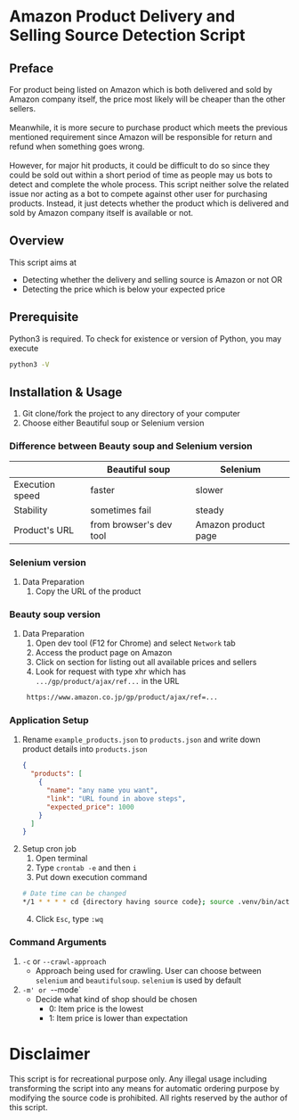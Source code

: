 # Amazon Product Delivery and Selling Source Detection Script
## Preface
For product being listed on Amazon which is both delivered and sold by Amazon company itself, the price most likely will be cheaper than the other sellers.<br/><br/>
Meanwhile, it is more secure to purchase product which meets the previous mentioned requirement since Amazon will be responsible for return and refund when something goes wrong.<br/><br/>
However, for major hit products, it could be difficult to do so since they could be sold out within a short period of time as people may us bots to detect and complete the whole process.
This script neither solve the related issue nor acting as a bot to compete against other user for purchasing products. Instead, it just detects whether the product which is delivered and sold by Amazon company itself
is available or not.

## Overview
This script aims at 
- Detecting whether the delivery and selling source is Amazon or not OR
- Detecting the price which is below your expected price


## Prerequisite
Python3 is required. To check for existence or version of Python, you may execute
```bash
python3 -V
```

## Installation & Usage
1. Git clone/fork the project to any directory of your computer
2. Choose either Beautiful soup or Selenium version

### Difference between Beauty soup and Selenium version
|                 | Beautiful soup          | Selenium            |
|-----------------|-------------------------|---------------------|
| Execution speed | faster                  | slower              |
| Stability       | sometimes fail          | steady              |
| Product's URL   | from browser's dev tool | Amazon product page |


### Selenium version
1. Data Preparation
   1. Copy the URL of the product

### Beauty soup version
1. Data Preparation
   1. Open dev tool (F12 for Chrome) and select `Network` tab
   2. Access the product page on Amazon 
   3. Click on section for listing out all available prices and sellers
   4. Look for request with type xhr which has `.../gp/product/ajax/ref...` in the URL
   ```bash
    https://www.amazon.co.jp/gp/product/ajax/ref=...
   ```

### Application Setup
1. Rename `example_products.json` to `products.json` and write down product details into `products.json`
    ```json
   {
      "products": [
        {
          "name": "any name you want",
          "link": "URL found in above steps",
          "expected_price": 1000
        }
      ]
    }  
    ```
2. Setup cron job
   1. Open terminal
   2. Type `crontab -e` and then `i`
   3. Put down execution command
   ```bash
   # Date time can be changed
   */1 * * * * cd {directory having source code}; source .venv/bin/activate && python main.py -e prod; deactivate;
   ```
   4. Click `Esc`, type `:wq`
   
### Command Arguments
1. `-c` or `--crawl-approach`
   - Approach being used for crawling. User can choose between `selenium` and `beautifulsoup`. `selenium` is used by default
2. `-m' or `--mode`
   - Decide what kind of shop should be chosen
     - 0: Item price is the lowest
     - 1: Item price is lower than expectation

# Disclaimer
This script is for recreational purpose only. Any illegal usage including transforming the script into any means 
for automatic ordering purpose by modifying the source code is prohibited. All rights reserved by the author of 
this script.